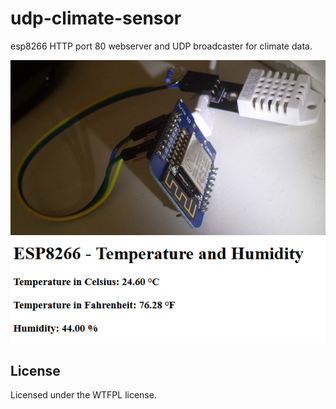 # udp-climate-sensor
esp8266 HTTP port 80 webserver and UDP broadcaster for climate data.

![alt text](https://raw.githubusercontent.com/ran-sama/udp_climate_sensor/master/images/sensor_photo.jpg)
![alt text](https://raw.githubusercontent.com/ran-sama/udp_climate_sensor/master/images/output_website.png)

## License
Licensed under the WTFPL license.
